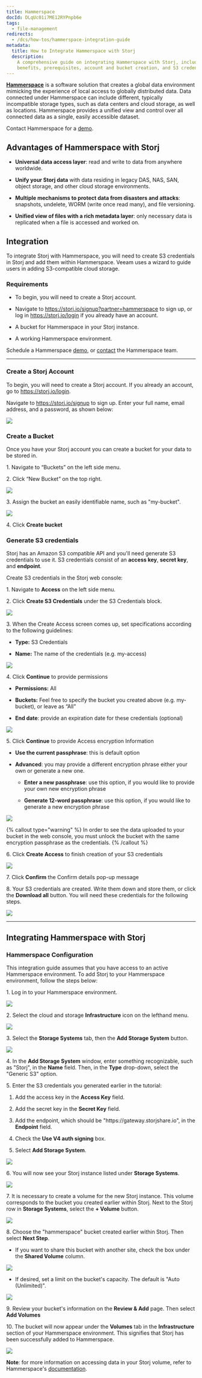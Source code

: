 ```yaml
---
title: Hammerspace
docId: DLqUc01i7ME12RYPnpb6e
tags:
  - file-management
redirects:
  - /dcs/how-tos/hammerspace-integration-guide
metadata:
  title: How to Integrate Hammerspace with Storj
  description:
    A comprehensive guide on integrating Hammerspace with Storj, including
    benefits, prerequisites, account and bucket creation, and S3 credential generation.
---
```


[**Hammerspace**](https://hammerspace.com/) is a software solution that creates a global data environment mimicking the experience of local access to globally distributed data. Data connected under Hammerspace can include different, typically incompatible storage types, such as data centers and cloud storage, as well as locations. Hammerspace provides a unified view and control over all connected data as a single, easily accessible dataset.

Contact Hammerspace for a [demo](https://hammerspace.com/hammerspace-software/).

## Advantages of Hammerspace with Storj

- **Universal data access layer**: read and write to data from anywhere worldwide.

- **Unify your Storj data** with data residing in legacy DAS, NAS, SAN, object storage, and other cloud storage environments.

- **Multiple mechanisms to protect data from disasters and attacks**: snapshots, undelete, WORM (write once read many), and file versioning.

- **Unified view of files with a rich metadata layer**: only necessary data is replicated when a file is accessed and worked on.

## Integration

To integrate Storj with Hammerspace, you will need to create S3 credentials in Storj and add them within Hammerspace. Veeam uses a wizard to guide users in adding S3-compatible cloud storage.

### Requirements

- To begin, you will need to create a Storj account.

- Navigate to <https://storj.io/signup?partner=hammerspace> to sign up, or log in <https://storj.io/login> if you already have an account.

- A bucket for Hammerspace in your Storj instance.

- A working Hammerspace environment.

Schedule a Hammerspace [demo](https://hammerspace.com/hammerspace-software/), or [contact](https://hammerspace.com/contact-us/) the Hammerspace team.

---

### Create a Storj Account

To begin, you will need to create a Storj account. If you already an account, go to <https://storj.io/login>.

Navigate to <https://storj.io/signup> to sign up. Enter your full name, email address, and a password, as shown below:

![](https://link.storjshare.io/raw/jua7rls6hkx5556qfcmhrqed2tfa/docs/images/x1VMINrRdadrVk5vLXIBT_capture.PNG)

### Create a Bucket

Once you have your Storj account you can create a bucket for your data to be stored in.

1\. Navigate to “Buckets” on the left side menu.

2\. Click “New Bucket” on the top right.

![](https://link.storjshare.io/raw/jua7rls6hkx5556qfcmhrqed2tfa/docs/images/jbnQ38ynnrWl0jnO_j-E5_comet-backup-storj-2.png)

3\. Assign the bucket an easily identifiable name, such as "my-bucket".

![](https://link.storjshare.io/raw/jua7rls6hkx5556qfcmhrqed2tfa/docs/images/K65vHcrJtRq4S87jICtYx_screenshot-2023-03-09-at-110429-am.png)

4\. Click **Create bucket**

### Generate S3 credentials

Storj has an Amazon S3 compatible API and you'll need generate S3 credentials to use it. S3 credentials consist of an **access key**, **secret key**, and **endpoint**.

Create S3 credentials in the Storj web console:

1\. Navigate to **Access** on the left side menu.

2\. Click **Create S3 Credentials** under the S3 Credentials block.

![](https://link.storjshare.io/raw/jua7rls6hkx5556qfcmhrqed2tfa/docs/images/EZyAl8Wux2GOlyPd70HnI_screenshot-2023-03-09-at-110900-am.png)

3\. When the Create Access screen comes up, set specifications according to the following guidelines:

- **Type:** S3 Credentials

- **Name:** The name of the credentials (e.g. my-access)

![](https://link.storjshare.io/raw/jua7rls6hkx5556qfcmhrqed2tfa/docs/images/Cv1Lirp-3-OueRk-YAR8u_image.png)

4\. Click **Continue** to provide permissions

- **Permissions:** All

- **Buckets:** Feel free to specify the bucket you created above (e.g. my-bucket), or leave as “All”

- **End date**: provide an expiration date for these credentials (optional)

![](https://link.storjshare.io/raw/jua7rls6hkx5556qfcmhrqed2tfa/docs/images/gQ8jBHtvd5sFZFuAqth_h_image.png)

5\. Click **Continue** to provide Access encryption Information

- **Use the current passphrase**: this is default option

- **Advanced**: you may provide a different encryption phrase either your own or generate a new one.

  - **Enter a new passphrase**: use this option, if you would like to provide your own new encryption phrase

  - **Generate 12-word passphrase**: use this option, if you would like to generate a new encryption phrase

![](https://link.storjshare.io/raw/jua7rls6hkx5556qfcmhrqed2tfa/docs/images/Uxn8zBqXQVmQvsswV3pJ2_image.png)

{% callout type="warning"  %}
In order to see the data uploaded to your bucket in the web console, you must unlock the bucket with the same encryption passphrase as the credentials.
{% /callout %}

6\. Click **Create Access** to finish creation of your S3 credentials

![](https://link.storjshare.io/raw/jua7rls6hkx5556qfcmhrqed2tfa/docs/images/zk2JE9Z6f3vk_R2cjpdqc_image.png)

7\. Click **Confirm** the Confirm details pop-up message

8\. Your S3 credentials are created. Write them down and store them, or click the **Download all** button. You will need these credentials for the following steps.

![](https://link.storjshare.io/raw/jua7rls6hkx5556qfcmhrqed2tfa/docs/images/xH5tgzVKXn-uK2hVfSo8e_image.png)

---

## Integrating Hammerspace with Storj

### Hammerspace Configuration

This integration guide assumes that you have access to an active Hammerspace environment. To add Storj to your Hammerspace environment, follow the steps below:

1\. Log in to your Hammerspace environment.

![](https://link.storjshare.io/raw/jua7rls6hkx5556qfcmhrqed2tfa/docs/images/zmk4BGsFbIoEgu4SZF6tN_image-0.png)

2\. Select the cloud and storage **Infrastructure** icon on the lefthand menu.

![](https://link.storjshare.io/raw/jua7rls6hkx5556qfcmhrqed2tfa/docs/images/YYJS4M3teSdgzEZ-ynw1V_image.png)

3\. Select the **Storage Systems** tab, then the **Add Storage System** button.

![](https://link.storjshare.io/raw/jua7rls6hkx5556qfcmhrqed2tfa/docs/images/Y8gzE9G1KO63SNhXuvywJ_image.png)

4\. In the **Add Storage System** window, enter something recognizable, such as "Storj", in the **Name** field. Then, in the **Type** drop-down, select the "Generic S3" option.

5\. Enter the S3 credentials you generated earlier in the tutorial:

1.  Add the access key in the **Access Key** field.

2.  Add the secret key in the **Secret Key** field.

3.  Add the endpoint, which should be "https\://gateway.storjshare.io", in the **Endpoint** field.

4.  Check the **Use V4 auth signing** box.

5.  Select **Add Storage System**.

![](https://link.storjshare.io/raw/jua7rls6hkx5556qfcmhrqed2tfa/docs/images/Fgp7km_uISDze9D9Y2lnv_image.png)

6\. You will now see your Storj instance listed under **Storage Systems**.

![](https://link.storjshare.io/raw/jua7rls6hkx5556qfcmhrqed2tfa/docs/images/Bv_aNC9IbmCVf6WSWSnEP_image.png)

7\. It is necessary to create a volume for the new Storj instance. This volume corresponds to the bucket you created earlier within Storj. Next to the Storj row in **Storage Systems**, select the **+ Volume** button.

![](https://link.storjshare.io/raw/jua7rls6hkx5556qfcmhrqed2tfa/docs/images/lBSumlSdgoFVJ8YvdrAC-_image.png)

8\. Choose the "hammerspace" bucket created earlier within Storj. Then select **Next Step**.

- If you want to share this bucket with another site, check the box under the **Shared Volume** column.

![](https://link.storjshare.io/raw/jua7rls6hkx5556qfcmhrqed2tfa/docs/images/-elgrNKidndu3mCmlA5i7_image.png)

- If desired, set a limit on the bucket's capacity. The default is "Auto (Unlimited)".

![](https://link.storjshare.io/raw/jua7rls6hkx5556qfcmhrqed2tfa/docs/images/cTa1aLoz5dPw2eZvpL2J6_image.png)

9\. Review your bucket's information on the **Review & Add** page. Then select **Add Volumes**

10\. The bucket will now appear under the **Volumes** tab in the **Infrastructure** section of your Hammerspace environment. This signifies that Storj has been successfully added to Hammerspace.

![](https://link.storjshare.io/raw/jua7rls6hkx5556qfcmhrqed2tfa/docs/images/DZjF3Zints0yM9UADH__I_image.png)

**Note**: for more information on accessing data in your Storj volume, refer to Hammerspace's [documentation](https://hammerspace.com/resources/).

